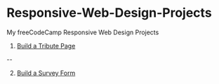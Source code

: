 # Responsive-Web-Design-Projects
My freeCodeCamp Responsive Web Design Projects

1. [Build a Tribute Page](https://codepen.io/michaelnaghavipour/full/rNjPRJG)

--

2. [Build a Survey Form]()
